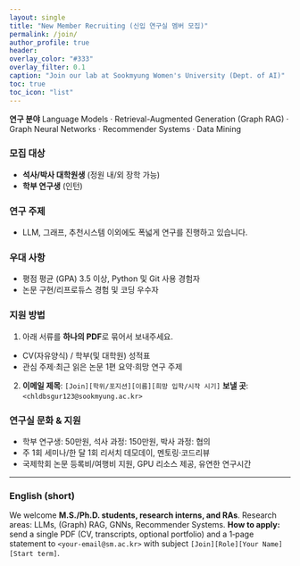 ```yaml
---
layout: single
title: "New Member Recruiting (신입 연구실 멤버 모집)"
permalink: /join/
author_profile: true
header:
overlay_color: "#333"
overlay_filter: 0.1
caption: "Join our lab at Sookmyung Women's University (Dept. of AI)"
toc: true
toc_icon: "list"
---
```



**연구 분야**
Language Models · Retrieval-Augmented Generation (Graph RAG) · Graph Neural Networks · Recommender Systems · Data Mining


### 모집 대상
- **석사/박사 대학원생** (정원 내/외 장학 가능)
- **학부 연구생** (인턴)


### 연구 주제
- LLM, 그래프, 추천시스템 이외에도 폭넓게 연구를 진행하고 있습니다.


### 우대 사항
- 평점 평균 (GPA) 3.5 이상, Python 및 Git 사용 경험자
- 논문 구현/리프로듀스 경험 및 코딩 우수자


### 지원 방법
1) 아래 서류를 **하나의 PDF**로 묶어서 보내주세요.
- CV(자유양식) / 학부(및 대학원) 성적표
- 관심 주제·최근 읽은 논문 1편 요약·희망 연구 주제
  
2) **이메일 제목**: `[Join][학위/포지션][이름][희망 입학/시작 시기]`
**보낼 곳**: `<chldbsgur123@sookmyung.ac.kr>`


### 연구실 문화 & 지원
- 학부 연구생: 50만원, 석사 과정: 150만원, 박사 과정: 협의
- 주 1회 세미나/한 달 1회 리서치 데모데이, 멘토링·코드리뷰
- 국제학회 논문 등록비/여행비 지원, GPU 리소스 제공, 유연한 연구시간



---


### English (short)
We welcome **M.S./Ph.D. students, research interns, and RAs**. Research areas: LLMs, (Graph) RAG, GNNs, Recommender Systems.
**How to apply:** send a single PDF (CV, transcripts, optional portfolio) and a 1‑page statement to `<your-email@sm.ac.kr>` with subject `[Join][Role][Your Name][Start term]`.
